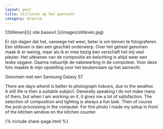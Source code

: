 ```yaml
---
layout: post
title: Stilleven op het aanrecht
category: diverse
---
```


![Stilleven]({{ site.baseurl }}/images/stilleven.jpg)

Er zijn dagen dat het, vanwege het weer, beter is om binnen te fotograferen. Een stilleven is dan een geschikt onderwerp. Over het geheel genomen maak ik er weinig, maar als ik er mee bezig ben verschaft het mij veel plezier. Het uitkienen van de compositie en belichting is altijd weer een leuke opgave. Daarna natuurlijk de nabewerkng in de computeer. Voor deze foto maakte ik mijn opstelling voor het keukenraam op het aanrecht.

Genomen met een Samsung Galaxy S7

There are days whenit is better to photograph indoors, due to the weather. A still life is then a suitable subject. Generally speaking I do not make many of them, but when I am working on it, it gives me a lot of satisfaction. The selection of composition and lighting is always a fun task. Then of course the post-processing in the computer. For this photo I made my setup in front of the kitchen window on the kitchen counter.

{% include share-page.html %}
